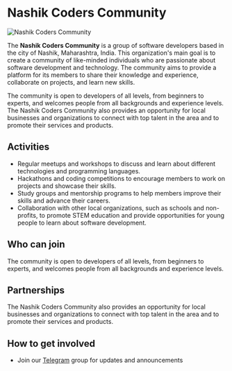 # Nashik Coders Community

![Nashik Coders Community](https://i.ibb.co/5KzRkHK/Screenshot-2023-01-13-at-15-11-53.png)

The **Nashik Coders Community** is a group of software developers based in the city of Nashik, Maharashtra, India. This organization's main goal is to create a community of like-minded individuals who are passionate about software development and technology. The community aims to provide a platform for its members to share their knowledge and experience, collaborate on projects, and learn new skills.

The community is open to developers of all levels, from beginners to experts, and welcomes people from all backgrounds and experience levels. The Nashik Coders Community also provides an opportunity for local businesses and organizations to connect with top talent in the area and to promote their services and products.

## Activities
- Regular meetups and workshops to discuss and learn about different technologies and programming languages.
- Hackathons and coding competitions to encourage members to work on projects and showcase their skills.
- Study groups and mentorship programs to help members improve their skills and advance their careers.
- Collaboration with other local organizations, such as schools and non-profits, to promote STEM education and provide opportunities for young people to learn about software development.

## Who can join
The community is open to developers of all levels, from beginners to experts, and welcomes people from all backgrounds and experience levels.

## Partnerships
The Nashik Coders Community also provides an opportunity for local businesses and organizations to connect with top talent in the area and to promote their services and products.

## How to get involved
- Join our [Telegram](https://t.me/nashikars) group for updates and announcements

